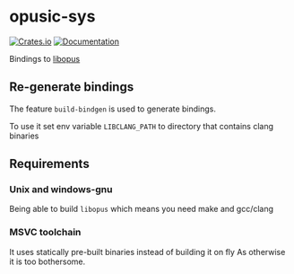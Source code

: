 # opusic-sys

[![Crates.io](https://img.shields.io/crates/v/opusic-sys.svg)](https://crates.io/crates/opusic-sys)
[![Documentation](https://docs.rs/opusic-sys/badge.svg)](https://docs.rs/crate/opusic-sys/)

Bindings to [libopus](https://github.com/xiph/opus)

## Re-generate bindings

The feature `build-bindgen` is used to generate bindings.

To use it set env variable `LIBCLANG_PATH` to directory that contains clang binaries

## Requirements

### Unix and windows-gnu

Being able to build `libopus` which means you need make and gcc/clang

### MSVC toolchain

It uses statically pre-built binaries instead of building it on fly
As otherwise it is too bothersome.
